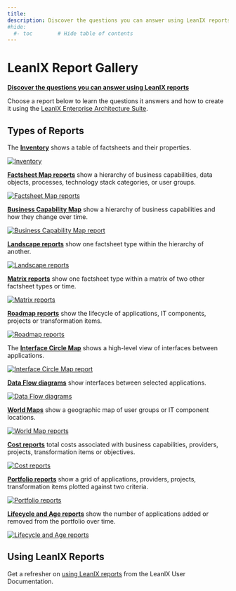 ```yaml
---
title: 
description: Discover the questions you can answer using LeanIX reports
#hide:
  #- toc        # Hide table of contents
---
```

 
# LeanIX Report Gallery

**[Discover the questions you can answer using LeanIX reports][questions]**

Choose a report below to learn the questions it answers and how to create it using the [LeanIX Enterprise&nbsp;Architecture&nbsp;Suite](https://www.leanix.net/en/solutions/enterprise-architecture-suite).

## Types of Reports

The **[Inventory][inventory]** shows a table of factsheets and their properties.

[![Inventory](assets/images/inventory-thumbnail.png)][inventory]

**[Factsheet Map reports][factsheet-map]** show a hierarchy of business capabilities, data objects, processes, technology stack categories, or user groups.

[![Factsheet Map reports](assets/images/factsheet-map-thumbnail.png)][factsheet-map]

**[Business Capability Map][business-capability-map]** show a hierarchy of business capabilities and how they change over time.

[![Business Capability Map report](assets/images/business-capability-map-thumbnail.png)][business-capability-map]

**[Landscape reports][landscape]** show one factsheet type within the hierarchy of another. 

[![Landscape reports](assets/images/landscape-thumbnail.png)][landscape]

**[Matrix reports][matrix]** show one factsheet type within a matrix of two other factsheet types or time.

[![Matrix reports](assets/images/matrix-thumbnail.png)][matrix]

**[Roadmap reports][roadmap]** show the lifecycle of applications, IT components, projects or transformation items. 

[![Roadmap reports](assets/images/roadmap-thumbnail.png)][roadmap]

The **[Interface Circle Map][interface]** shows a high-level view of interfaces between applications.

[![Interface Circle Map report](assets/images/interface-circle-map-thumbnail.png)][interface]

**[Data Flow diagrams][data-flow]** show interfaces between selected applications.

[![Data Flow diagrams](assets/images/dataflow-thumbnail.png)][data-flow]

**[World Maps][location]** show a geographic map of user groups or IT component locations.

[![World Map reports](assets/images/world-map-thumbnail.png)][location]

**[Cost reports][cost]** total costs associated with business capabilities, providers, projects, transformation items or objectives.

[![Cost reports](assets/images/cost-thumbnail.png)][cost]

**[Portfolio reports][portfolio]** show a grid of applications, providers, projects, transformation items plotted against two criteria.

[![Portfolio reports](assets/images/portfolio-thumbnail.png)][portfolio]

**[Lifecycle and Age reports][lifecycle-age]** show the number of applications added or removed from the portfolio over time.

[![Lifecycle and Age reports](assets/images/lifecycle-age-thumbnail.png)][lifecycle-age]

## Using LeanIX Reports

Get a refresher on [using LeanIX reports](https://docs.leanix.net/docs/insights-through-reports) from the LeanIX User Documentation.


<!-- links -->
[questions]: questions.md 
[factsheet-map]: factsheet-map/ "Factsheet maps"
[business-capability-map]: business-capability-map/ "Business Capability map"
[landscape]: landscape/ "Landscape reports"
[matrix]: matrix/ "Matrix reports"
[roadmap]: roadmap/ "Roadmap reports"
[location]: location/ "World maps"
[interface]: interface/ "Interface Circle map"
[data-flow]: dataflow/ "Data Flow diagram"
[cost]: cost/ "Cost reports"
[lifecycle-age]: metrics/lifecycle-and-age-report "Lifecycle and Age reports"
[portfolio]: metrics/ "Portfolio reports"
[inventory]: inventory/ "Inventory"
